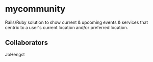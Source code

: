 mycommunity
===========

Rails/Ruby solution to show current &amp; upcoming events &amp; services that centric to a user's current location and/or preferred location.

Collaborators
-------------
JoHengst
